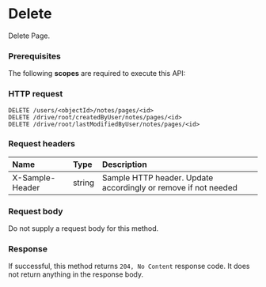 # Delete

Delete Page.
### Prerequisites
The following **scopes** are required to execute this API: 
### HTTP request
<!-- { "blockType": "ignored" } -->
```http
DELETE /users/<objectId>/notes/pages/<id>
DELETE /drive/root/createdByUser/notes/pages/<id>
DELETE /drive/root/lastModifiedByUser/notes/pages/<id>

```
### Request headers
| Name       | Type | Description|
|:---------------|:--------|:----------|
| X-Sample-Header  | string  | Sample HTTP header. Update accordingly or remove if not needed|

### Request body
Do not supply a request body for this method.


### Response
If successful, this method returns `204, No Content` response code. It does not return anything in the response body.


<!-- uuid: a45eaed3-2ab6-479e-b4cc-a0e56c081e2f
2015-10-25 12:52:19 UTC -->
<!-- {
  "type": "#page.annotation",
  "description": "Delete",
  "keywords": "",
  "section": "documentation",
  "tocPath": ""
}-->